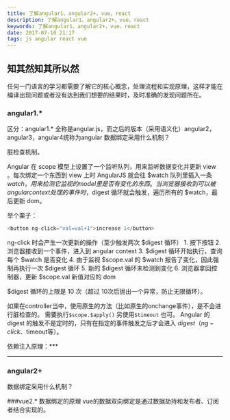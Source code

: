 ```yaml
---
title: 了解angular1、angular2+，vue，react
description: 了解angular1、angular2+，vue，react
keywords: 了解angular1、angular2+，vue，react
date: 2017-07-10 21:17
tags: js angular react vue
---
```

## 知其然知其所以然
任何一门语言的学习都需要了解它的核心概念，处理流程和实现原理，这样才能在编译出现问题或者没有达到我们想要的结果时，及时准确的发现问题所在。

### angular1.*
区分：angular1.* 全称是angular.js，而之后的版本（采用语义化）angular2，angular3，angular4统称为angular
数据绑定采用什么机制？

脏检查机制。

Angular 在 scope 模型上设置了一个监听队列，用来监听数据变化并更新 view 。每次绑定一个东西到 view 上时 AngularJS 就会往 $watch 队列里插入一条 $watch，用来检测它监视的 model 里是否有变化的东西。当浏览器接收到可以被 angular context 处理的事件时，$digest 循环就会触发，遍历所有的 $watch，最后更新 dom。

举个栗子：
```javascript
<button ng-click="val=val+1">increase 1</button>
```
ng-click 时会产生一次更新的操作（至少触发两次 $digest 循环）
	1. 按下按钮
	2. 浏览器接收到一个事件，进入到 angular context
	3. $digest 循环开始执行，查询每个 $watch 是否变化
	4. 由于监视 $scope.val 的 $watch 报告了变化，因此强制再执行一次 $digest 循环
	5. 新的 $digest 循环未检测到变化
	6. 浏览器拿回控制器，更新 $scope.val 新值对应的 dom

$digest 循环的上限是 10 次（超过 10次后抛出一个异常，防止无限循环）。

如果在controller当中，使用原生的方法（比如原生的onchange事件），是不会进行脏检查的。
需要执行`$scope.$apply()` 另使用`$timeout` 也可。
Angular 的 digest 的触发不是定时的，只有在指定的事件触发之后才会进入 $digest（ng-click、$timeout等）。

依赖注入原理：***

***

### angular2+
数据绑定采用什么机制？


###vue2.*
数据绑定的原理
vue的数据双向绑定是通过数据劫持和发布者、订阅者结合实现的。


